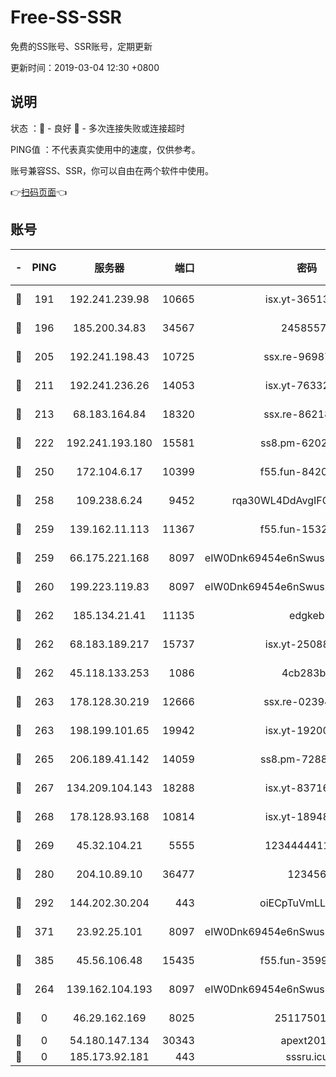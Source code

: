 # Free-SS-SSR

免费的SS账号、SSR账号，定期更新

更新时间：2019-03-04 12:30 +0800

## 说明

状态     ：🙂 - 良好 🙁 - 多次连接失败或连接超时

PING值   ：不代表真实使用中的速度，仅供参考。

账号兼容SS、SSR，你可以自由在两个软件中使用。

👉[扫码页面](https://liesauer.github.io/free-ss-ssr.github.io/)👈

## 账号

|-|PING|服务器|端口|密码|加密方式|区域|
|:----:|:----:|:-----:|-----:|:----:|:----:|:----:|
|🙂|191|192.241.239.98|10665|isx.yt-36513640|aes-256-cfb|US|
|🙂|196|185.200.34.83|34567|24585575|aes-256-cfb|US|
|🙂|205|192.241.198.43|10725|ssx.re-96987709|aes-256-cfb|US|
|🙂|211|192.241.236.26|14053|isx.yt-76332311|aes-256-cfb|US|
|🙂|213|68.183.164.84|18320|ssx.re-86218823|aes-256-cfb|US|
|🙂|222|192.241.193.180|15581|ss8.pm-62020197|aes-256-cfb|US|
|🙂|250|172.104.6.17|10399|f55.fun-84200112|aes-256-cfb|US|
|🙂|258|109.238.6.24|9452|rqa30WL4DdAvgIFG6Fs3znzTa|aes-256-cfb|FR|
|🙂|259|139.162.11.113|11367|f55.fun-15323985|aes-256-cfb|SG|
|🙂|259|66.175.221.168|8097|eIW0Dnk69454e6nSwuspv9DmS201tQ0D|aes-256-cfb|US|
|🙂|260|199.223.119.83|8097|eIW0Dnk69454e6nSwuspv9DmS201tQ0D|aes-256-cfb|US|
|🙂|262|185.134.21.41|11135|edgkeb|aes-256-cfb|GB|
|🙂|262|68.183.189.217|15737|isx.yt-25088836|aes-256-cfb|SG|
|🙂|262|45.118.133.253|1086|4cb283b8|aes-256-cfb|SG|
|🙂|263|178.128.30.219|12666|ssx.re-02394063|aes-256-cfb|SG|
|🙂|263|198.199.101.65|19942|isx.yt-19200685|aes-256-cfb|US|
|🙂|265|206.189.41.142|14059|ss8.pm-72883299|aes-256-cfb|SG|
|🙂|267|134.209.104.143|18288|isx.yt-83716463|aes-256-cfb|SG|
|🙂|268|178.128.93.168|10814|isx.yt-18948442|aes-256-cfb|SG|
|🙂|269|45.32.104.21|5555|1234444411111|aes-256-cfb|SG|
|🙂|280|204.10.89.10|36477|123456|aes-256-cfb|US|
|🙂|292|144.202.30.204|443|oiECpTuVmLLxk4Ts|aes-256-cfb|US|
|🙂|371|23.92.25.101|8097|eIW0Dnk69454e6nSwuspv9DmS201tQ0D|aes-256-cfb|US|
|🙂|385|45.56.106.48|15435|f55.fun-35993296|aes-256-cfb|US|
|🙂|264|139.162.104.193|8097|eIW0Dnk69454e6nSwuspv9DmS201tQ0D|aes-256-cfb|JP|
|🙁|0|46.29.162.169|8025|2511750146|aes-256-cfb|RU|
|🙁|0|54.180.147.134|30343|apext2019|chacha20|KR|
|🙁|0|185.173.92.181|443|sssru.icu|rc4-md5|RU|
